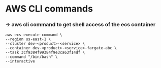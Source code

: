 # AWS CLI commands


### -> aws cli command to get shell access of the ecs container
```
aws ecs execute-command \
--region us-east-1 \
--cluster dev-<product>-<service> \
--container dev-<product>-<service>-fargate-abc \
--task 3cf9384f99384f9e3ca63f14df \
--command "/bin/bash" \
--interactive
```
